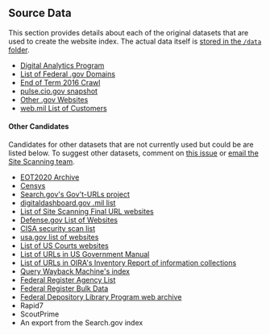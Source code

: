 ## Source Data

This section provides details about each of the original datasets that are used to create the website index.  The actual data itself is [stored in the `/data` folder](https://github.com/GSA/federal-website-index/tree/main/data).  

* [Digital Analytics Program](https://github.com/GSA/federal-website-index/blob/main/source-data/dap.md)
* [List of Federal .gov Domains](https://github.com/GSA/federal-website-index/blob/main/source-data/dotgov-registry-federal.md)
* [End of Term 2016 Crawl](https://github.com/GSA/federal-website-index/blob/main/source-data/eot2016.md)
* [pulse.cio.gov snapshot](https://github.com/GSA/federal-website-index/blob/main/source-data/pulse-snapshot.md)
* [Other .gov Websites](https://github.com/GSA/federal-website-index/blob/main/source-data/other-websites.md)
* [web.mil List of Customers](https://github.com/GSA/federal-website-index/blob/main/source-data/dotmil-websites.md)


#### Other Candidates

Candidates for other datasets that are not currently used but could be are listed below. To suggest other datasets, comment on [this issue](https://github.com/GSA/federal-website-index/issues/5) or [email the Site Scanning team](mailto:site-scanning@gsa.gov).  

* [EOT2020 Archive](https://github.com/GSA/federal-website-index/blob/main/source-data/eot2020.md)
* [Censys](https://github.com/GSA/federal-website-index/blob/main/source-data/censys.md)
* [Search.gov's Gov't-URLs project](https://github.com/GSA/govt-urls)
* [digitaldashboard.gov .mil list](https://github.com/GSA/federal-website-index/blob/main/source-data/dotmil_websites-2.md)
* [List of Site Scanning Final URL websites](https://github.com/GSA/federal-website-index/blob/main/source-data/site-scanning-final-websites.md)
* [Defense.gov List of Websites](https://www.defense.gov/Resources/Military-Departments/)
* [CISA security scan list](https://drive.google.com/drive/u/1/folders/1cD71mrR1mKK4ckpji5xYdZqyVn4s5qAh)
* [usa.gov list of websites](https://github.com/GSA/federal-website-index/blob/main/source-data/usagov_directory.md)
* [List of US Courts websites](https://github.com/GSA/federal-website-index/blob/main/source-data/uscourts.md)
* [List of URLs in US Government Manual](https://github.com/GSA/federal-website-index/blob/main/source-data/us_government_manual-2022.md)
* [List of URLs in OIRA's Inventory Report of information collections](https://www.reginfo.gov/public/do/PRAXML)
* [Query Wayback Machine's index](https://github.com/internetarchive/wayback/tree/master/wayback-cdx-server)
* [Federal Register Agency List](https://www.federalregister.gov/api/v1/agencies)
* [Federal Register Bulk Data](https://www.govinfo.gov/bulkdata/FR/2023)
* [Federal Depository Library Program web archive](https://www.archive-it.org/home/FDLPwebarchive)
* Rapid7
* ScoutPrime
* An export from the Search.gov index
